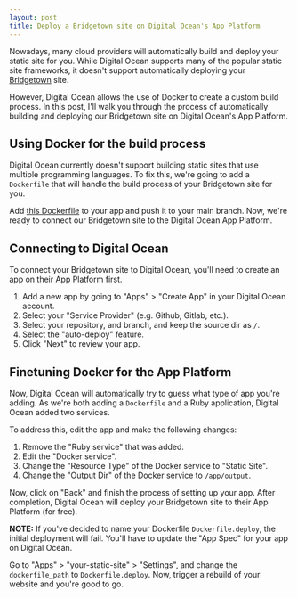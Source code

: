 ```yaml
---
layout: post
title: Deploy a Bridgetown site on Digital Ocean's App Platform
---
```


Nowadays, many cloud providers will automatically build and deploy your static site for you. While Digital Ocean supports many of the popular static site frameworks, it doesn't support automatically deploying your [Bridgetown](https://www.bridgetownrb.com) site.

However, Digital Ocean allows the use of Docker to create a custom build process. In this post, I'll walk you through the process of automatically building and deploying our Bridgetown site on Digital Ocean's App Platform.

## Using Docker for the build process

Digital Ocean currently doesn't support building static sites that use multiple programming languages. To fix this, we're going to add a `Dockerfile` that will handle the build process of your Bridgetown site for you.

Add [this Dockerfile](https://gist.github.com/stefanvermaas/99806f010ed918fcc8b0c3913f48bf04) to your app and push it to your main branch. Now, we're ready to connect our Bridgetown site to the Digital Ocean App Platform.

## Connecting to Digital Ocean

To connect your Bridgetown site to Digital Ocean, you'll need to create an app on their App Platform first.

1. Add a new app by going to "Apps" > "Create App" in your Digital Ocean account.
2. Select your "Service Provider" (e.g. Github, Gitlab, etc.).
3. Select your repository, and branch, and keep the source dir as `/`.
4. Select the "auto-deploy" feature.
5. Click "Next" to review your app.

## Finetuning Docker for the App Platform

Now, Digital Ocean will automatically try to guess what type of app you're adding. As we're both adding a `Dockerfile` and a Ruby application, Digital Ocean added two services.

To address this, edit the app and make the following changes:

1. Remove the "Ruby service" that was added.
2. Edit the "Docker service".
3. Change the "Resource Type" of the Docker service to "Static Site".
4. Change the "Output Dir" of the Docker service to `/app/output`.

Now, click on "Back" and finish the process of setting up your app. After completion, Digital Ocean will deploy your Bridgetown site to their App Platform (for free).

**NOTE:** If you've decided to name your Dockerfile `Dockerfile.deploy`, the initial deployment will fail. You'll have to update the "App Spec" for your app on Digital Ocean.

Go to "Apps" > "your-static-site" > "Settings", and change the `dockerfile_path` to `Dockerfile.deploy`. Now, trigger a rebuild of your website and you're good to go.
